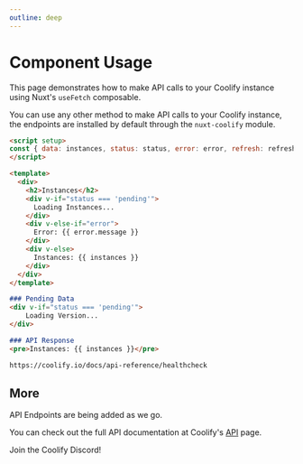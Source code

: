```yaml
---
outline: deep
---
```


# Component Usage

This page demonstrates how to make API calls to your Coolify instance using Nuxt's `useFetch` composable.

You can use any other method to make API calls to your Coolify instance, the endpoints are installed by default through the `nuxt-coolify` module.

```md
<script setup>
const { data: instances, status: status, error: error, refresh: refreshInstanceList } = useFetch('/api/_v1/_coolify/instances')
</script>

<template>
  <div>
    <h2>Instances</h2>
    <div v-if="status === 'pending'">
      Loading Instances...
    </div>
    <div v-else-if="error">
      Error: {{ error.message }}
    </div>
    <div v-else>
      Instances: {{ instances }}
    </div>
  </div>
</template>

### Pending Data
<div v-if="status === 'pending'">
    Loading Version...
</div>

### API Response
<pre>Instances: {{ instances }}</pre>

https://coolify.io/docs/api-reference/healthcheck
```


## More

API Endpoints are being added as we go.

You can check out the full API documentation at Coolify's [API](https://coolify.io/docs/api-reference/healthcheck) page.

Join the Coolify Discord!
